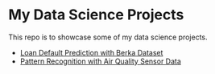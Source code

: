 # My Data Science Projects

This repo is to showcase some of my data science projects.

- [Loan Default Prediction with Berka Dataset](https://github.com/zhouxu-ds/ds-projects/tree/master/loan_default_prediction)
- [Pattern Recognition with Air Quality Sensor Data](https://github.com/zhouxu-ds/ds-projects/tree/master/air_quality_pattern_recognition)

